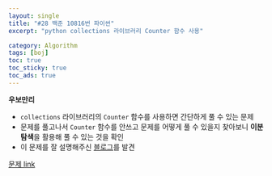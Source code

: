 ```yaml
---
layout: single
title: "#28 백준 10816번 파이썬"
excerpt: "python collections 라이브러리 Counter 함수 사용"

category: Algorithm
tags: [boj]
toc: true
toc_sticky: true
toc_ads: true
---
```


**우보만리**

- `collections` 라이브러리의 `Counter` 함수를 사용하면 간단하게 풀 수 있는 문제
- 문제를 풀고나서 `Counter` 함수를 안쓰고 문제를 어떻게 풀 수 있을지 찾아보니 **이분탐색**을 활용해 풀 수 있는 것을 확인
- 이 문제를 잘 설명해주신 [블로그](https://chancoding.tistory.com/45)를 발견


[문제 link](https://www.acmicpc.net/problem/10816)


<script src="https://gist.github.com/hyeonchan523/b222e5abaf1a5fad536700eb0009c9e5.js"></script>